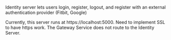 Identity server lets users login, register, logout, and register with an external authentication provider (Fitbit, Google)

Currently, this server runs at https://localhost:5000. Need to implement SSL to have https work. The Gateway Service does not route to the Identity Server.
